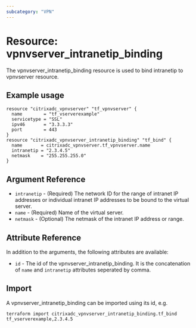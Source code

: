 ```yaml
---
subcategory: "VPN"
---
```


# Resource: vpnvserver_intranetip_binding

The vpnvserver_intranetip_binding resource is used to bind intranetip to vpnvserver resource.


## Example usage

```hcl
resource "citrixadc_vpnvserver" "tf_vpnvserver" {
  name        = "tf_vserverexample"
  servicetype = "SSL"
  ipv46       = "3.3.3.3"
  port        = 443
}
resource "citrixadc_vpnvserver_intranetip_binding" "tf_bind" {
  name       = citrixadc_vpnvserver.tf_vpnvserver.name
  intranetip = "2.3.4.5"
  netmask    = "255.255.255.0"
}
```


## Argument Reference

* `intranetip` - (Required) The network ID for the range of intranet IP addresses or individual intranet IP addresses to be bound to the virtual server.
* `name` - (Required) Name of the virtual server.
* `netmask` - (Optional) The netmask of the intranet IP address or range.


## Attribute Reference

In addition to the arguments, the following attributes are available:

* `id` - The id of the vpnvserver_intranetip_binding. It is the concatenation of `name` and `intranetip` attributes seperated by comma.


## Import

A vpnvserver_intranetip_binding can be imported using its id, e.g.

```shell
terraform import citrixadc_vpnvserver_intranetip_binding.tf_bind tf_vserverexample,2.3.4.5
```
